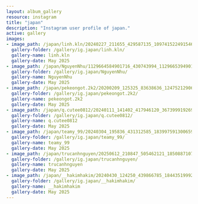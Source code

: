```yaml
---
layout: album_gallery
resource: instagram
title: "japan"
description: "Instagram user profile of japan."
active: gallery
images: 
- image_path: /japan/linh.kln/20240227_211655_429587135_1097415224915468_3415985951360099023_n.jpg
  gallery-folder: /gallery/ig.japan/linh.kln/
  gallery-name: linh.kln
  gallery-date: May 2025
- image_path: /japan/NguyenNhu/1129664584901716_430743994_1129665394901635_8252488914385102092_n.jpg
  gallery-folder: /gallery/ig.japan/NguyenNhu/
  gallery-name: NguyenNhu
  gallery-date: May 2025
- image_path: /japan/pekeongot.2k2/20200209_125325_83638636_124752129066955_7957387895663514883_n.jpg
  gallery-folder: /gallery/ig.japan/pekeongot.2k2/
  gallery-name: pekeongot.2k2
  gallery-date: May 2025
- image_path: /japan/q.cutee0812/20240111_141402_417946120_367399919269556_1197403919795698247_n.jpg
  gallery-folder: /gallery/ig.japan/q.cutee0812/
  gallery-name: q.cutee0812
  gallery-date: May 2025
- image_path: /japan/teamy_99/20240304_195836_431312585_18399759130065911_7212304773075369339_n.jpg
  gallery-folder: /gallery/ig.japan/teamy_99/
  gallery-name: teamy_99
  gallery-date: May 2025
- image_path: /japan/trucanhnguyen/20250612_210847_505462121_18508871077023506_835232232359070866_n.jpg
  gallery-folder: /gallery/ig.japan/trucanhnguyen/
  gallery-name: trucanhnguyen
  gallery-date: May 2025
- image_path: /japan/__hakimhakim/20240430_124250_439866785_18443519992011320_1874062896974640440_n.jpg
  gallery-folder: /gallery/ig.japan/__hakimhakim/
  gallery-name: __hakimhakim
  gallery-date: May 2025
---
```

